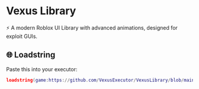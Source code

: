 # Vexus Library

⚡ A modern Roblox UI Library with advanced animations, designed for exploit GUIs.

## 🌐 Loadstring

Paste this into your executor:

```lua
loadstring(game:https://github.com/VexusExecutor/VexusLibrary/blob/main/VexusLibrary/init.lua"))()
